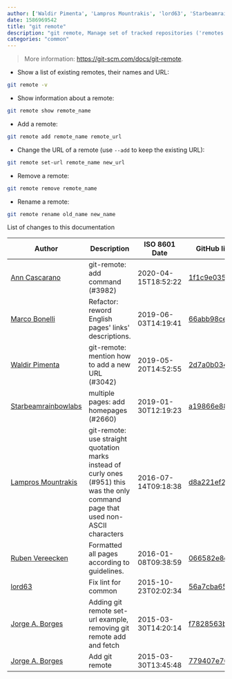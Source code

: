 ```yaml
---
author: ['Waldir Pimenta', 'Lampros Mountrakis', 'lord63', 'Starbeamrainbowlabs', 'Marco Bonelli', 'Jorge A. Borges', 'Ruben Vereecken', 'Ann Cascarano']
date: 1586969542
title: "git remote"
description: "git remote, Manage set of tracked repositories ('remotes')."
categories: "common"
---
```

> More information: <https://git-scm.com/docs/git-remote>.

- Show a list of existing remotes, their names and URL:

```bash
git remote -v
```

- Show information about a remote:

```bash
git remote show remote_name
```

- Add a remote:

```bash
git remote add remote_name remote_url
```

- Change the URL of a remote (use `--add` to keep the existing URL):

```bash
git remote set-url remote_name new_url
```

- Remove a remote:

```bash
git remote remove remote_name
```

- Rename a remote:

```bash
git remote rename old_name new_name
```
List of changes to this documentation


Author | Description | ISO 8601 Date | GitHub link
------|-----|-----|-----
[Ann Cascarano](mailto:4411121+redrambles@users.noreply.github.com) | git-remote: add command (#3982) | 2020-04-15T18:52:22 | [1f1c9e035743](https://github.com/tldr-pages/tldr/commit/1f1c9e03574370b5d2c97cd4c93be720f5720197)
[Marco Bonelli](mailto:marco@mebeim.net) | Refactor: reword English pages' links' descriptions. | 2019-06-03T14:19:41 | [66abb98ce935](https://github.com/tldr-pages/tldr/commit/66abb98ce935c0f4516bf30c4d6da72180d5a3ab)
[Waldir Pimenta](mailto:waldyrious@gmail.com) | git-remote: mention how to add a new URL (#3042) | 2019-05-20T14:52:55 | [2d7a0b034c26](https://github.com/tldr-pages/tldr/commit/2d7a0b034c2614d032a56fd7271c61e3399977a6)
[Starbeamrainbowlabs](mailto:sbrl@starbeamrainbowlabs.com) | multiple pages: add homepages (#2660) | 2019-01-30T12:19:23 | [a19866e88add](https://github.com/tldr-pages/tldr/commit/a19866e88addb239484637579b17e7c6ea9b53aa)
[Lampros Mountrakis](mailto:lmount@users.noreply.github.com) | git-remote: use straight quotation marks instead of curly ones (#951) this was the only command page that used non-ASCII characters | 2016-07-14T09:18:38 | [d8a221ef26f2](https://github.com/tldr-pages/tldr/commit/d8a221ef26f21c30481efc094b204eab01669830)
[Ruben Vereecken](mailto:rubenvereecken@gmail.com) | Formatted all pages according to guidelines. | 2016-01-08T09:38:59 | [066582e8eab5](https://github.com/tldr-pages/tldr/commit/066582e8eab57bce9861cc8d379e158d61f1cc95)
[lord63](mailto:lord63.j@gmail.com) | Fix lint for common | 2015-10-23T02:02:34 | [56a7cba6568f](https://github.com/tldr-pages/tldr/commit/56a7cba6568fcdaaeca2ddf0b80341cfc7de6285)
[Jorge A. Borges](mailto:contact@jorgeborges.me) | Adding git remote set-url example, removing git remote add and fetch | 2015-03-30T14:20:14 | [f7828563b0eb](https://github.com/tldr-pages/tldr/commit/f7828563b0eba1b4fb7f9bfcf58a13d33f444447)
[Jorge A. Borges](mailto:contact@jorgeborges.me) | Add git remote | 2015-03-30T13:45:48 | [779407e76ff3](https://github.com/tldr-pages/tldr/commit/779407e76ff3cb439f27d1ae5510acba848c2676)

